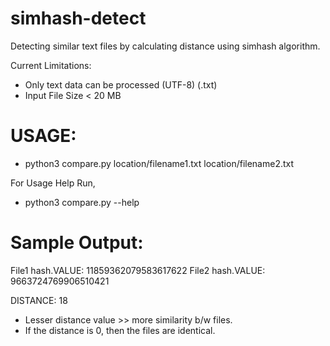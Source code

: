 # simhash-detect
Detecting similar text files by calculating distance using simhash algorithm.

Current Limitations:
- Only text data can be processed (UTF-8) (.txt)
- Input File Size < 20 MB


# USAGE:
- python3 compare.py location/filename1.txt location/filename2.txt

For Usage Help Run,
- python3 compare.py --help

# Sample Output:

File1 hash.VALUE: 11859362079583617622
File2 hash.VALUE: 9663724769906510421

DISTANCE: 18 



- Lesser distance value >> more similarity b/w files.
- If the distance is 0, then the files are identical.
